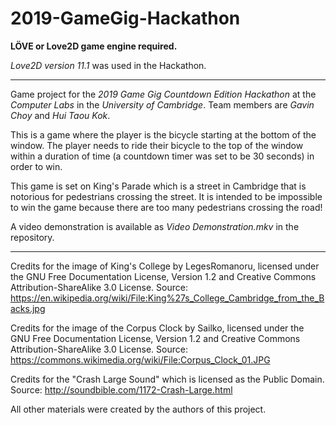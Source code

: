 # 2019-GameGig-Hackathon

**LÖVE or Love2D game engine required.**

*Love2D version 11.1* was used in the Hackathon.

___

Game project for the *2019 Game Gig Countdown Edition Hackathon* at the *Computer Labs* in the *University of Cambridge*. Team members are *Gavin Choy* and *Hui Taou Kok*.

This is a game where the player is the bicycle starting at the bottom of the window. The player needs to ride their bicycle to the top of the window within a duration of time (a countdown timer was set to be 30 seconds) in order to win.

This game is set on King's Parade which is a street in Cambridge that is notorious for pedestrians crossing the street. It is intended to be impossible to win the game because there are too many pedestrians crossing the road!

A video demonstration is available as *Video Demonstration.mkv* in the repository.

___

Credits for the image of King's College by LegesRomanoru, licensed under the GNU Free Documentation License, Version 1.2 and Creative Commons Attribution-ShareAlike 3.0 License. Source: https://en.wikipedia.org/wiki/File:King%27s_College_Cambridge_from_the_Backs.jpg

Credits for the image of the Corpus Clock by Sailko, licensed under the GNU Free Documentation License, Version 1.2 and Creative Commons Attribution-ShareAlike 3.0 License. Source: https://commons.wikimedia.org/wiki/File:Corpus_Clock_01.JPG

Credits for the "Crash Large Sound" which is licensed as the Public Domain. Source: http://soundbible.com/1172-Crash-Large.html

All other materials were created by the authors of this project.
